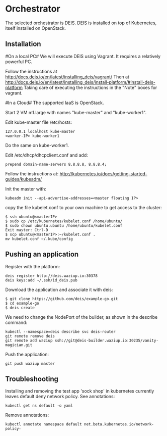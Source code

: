 
Orchestrator
============

The selected orchestrator is DEIS.
DEIS is installed on top of Kubernetes, itself installed on OpenStack.

Installation
------------

#On a local PC#
We will execute DEIS using Vagrant.
It requires a relatively powerful PC.

Follow the instructions at http://docs.deis.io/en/latest/installing_deis/vagrant/
Then at http://docs.deis.io/en/latest/installing_deis/install-platform/#install-deis-platform
Taking care of executing the instructions in the "Note" boxes for vagrant.

#In a Cloud#
The supported IaaS is OpenStack.

Start 2 VM m1.large with names "kube-master" and "kube-worker1".

Edit kube-master file /etc/hosts:
```
127.0.0.1 localhost kube-master
<worker-IP> kube-worker1
```
Do the same on kube-worker1.

Edit /etc/dhcp/dhcpclient.conf and add:
```
prepend domain-name-servers 8.8.8.8, 8.8.8.4;
```

Follow the instructions at: http://kubernetes.io/docs/getting-started-guides/kubeadm/

Init the master with:
```
kubeadm init --api-advertise-addresses=<master floating IP>
```

copy the file kubelet.conf to your own machine to get access to the cluster:
```
$ ssh ubuntu@<masterIP>
$ sudo cp /etc/kubernetes/kubelet.conf /home/ubuntu/
$ sudo chown ubuntu.ubuntu /home/ubuntu/kubelet.conf
Exit master: Ctrl-D
$ scp ubuntu@<masterIP>:~/kubelet.conf .
mv kubelet.conf ~/.kube/config
```


Pushing an application
----------------------

Register with the platform:
```
deis register http://deis.waziup.io:30378
deis keys:add ~/.ssh/id_deis.pub
```

Download the application and associate it with deis:
```
$ git clone https://github.com/deis/example-go.git
$ cd example-go
$ deis create
```

We need to change the NodePort of the builder, as shown in the describe command:
```
kubectl --namespace=deis describe svc deis-router
git remote remove deis
git remote add waziup ssh://git@deis-builder.waziup.io:30235/vanity-magician.git
```

Push the application:
```
git push waziup master
```

Troubleshooting
---------------

Installing and removing the test app 'sock shop' in kubernetes currently leaves default deny network policy.
See annotations:
```
kubectl get ns default -o yaml
```
Remove annotations:
```
kubectl annotate namespace default net.beta.kubernetes.io/network-policy-
```
